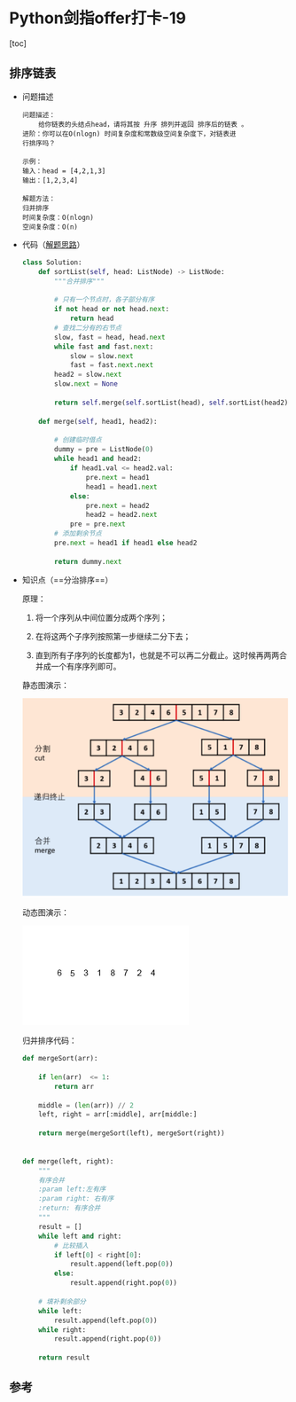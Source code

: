 # Python剑指offer打卡-19

[toc]

## 排序链表

- 问题描述

  ```
  问题描述：
      给你链表的头结点head，请将其按 升序 排列并返回 排序后的链表 。
  进阶：你可以在O(nlogn) 时间复杂度和常数级空间复杂度下，对链表进
  行排序吗？
  
  示例：
  输入：head = [4,2,1,3]
  输出：[1,2,3,4]
  
  解题方法：
  归并排序
  时间复杂度：O(nlogn)
  空间复杂度：O(n)
  ```

- 代码（[解题思路](https://leetcode-cn.com/problems/sort-list/solution/148-gui-bing-pai-xu-lian-biao-jian-dan-d-0lyw/)）

  ```python
  class Solution:
      def sortList(self, head: ListNode) -> ListNode:
          """合并排序"""
          
          # 只有一个节点时，各子部分有序
          if not head or not head.next:
              return head
          # 查找二分有的右节点
          slow, fast = head, head.next
          while fast and fast.next:
              slow = slow.next
              fast = fast.next.next
          head2 = slow.next
          slow.next = None
          
          return self.merge(self.sortList(head), self.sortList(head2))
  
      def merge(self, head1, head2):
          
          # 创建临时借点
          dummy = pre = ListNode(0)
          while head1 and head2:
              if head1.val <= head2.val:
                  pre.next = head1
                  head1 = head1.next
              else:
                  pre.next = head2
                  head2 = head2.next
              pre = pre.next
          # 添加剩余节点
          pre.next = head1 if head1 else head2
  
          return dummy.next
  ```

- 知识点（==分治排序==）

  原理：

  1. 将一个序列从中间位置分成两个序列；

  2. 在将这两个子序列按照第一步继续二分下去；

  3. 直到所有子序列的长度都为1，也就是不可以再二分截止。这时候再两两合并成一个有序序列即可。

  静态图演示：

  ![](./imgs/93.png)

  动态图演示：

  ![](./imgs/93归并.gif)

  

  归并排序代码：

  ```python
  def mergeSort(arr):
  
      if len(arr)  <= 1:
          return arr
  
      middle = (len(arr)) // 2
      left, right = arr[:middle], arr[middle:]
  
      return merge(mergeSort(left), mergeSort(right))
  
  
  def merge(left, right):
      """
      有序合并
      :param left:左有序
      :param right: 右有序
      :return: 有序合并
      """
      result = []
      while left and right:
          # 比较插入
          if left[0] < right[0]:
              result.append(left.pop(0))
          else:
              result.append(right.pop(0))
  
      # 填补剩余部分
      while left:
          result.append(left.pop(0))
      while right:
          result.append(right.pop(0))
  
      return result
  ```



## 参考





